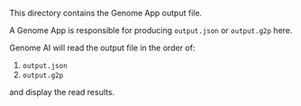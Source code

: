 This directory contains the Genome App output file.

A Genome App is responsible for producing `output.json` or `output.g2p` here.

Genome AI will read the output file in the order of:

1. `output.json`
2. `output.g2p`

and display the read results.
